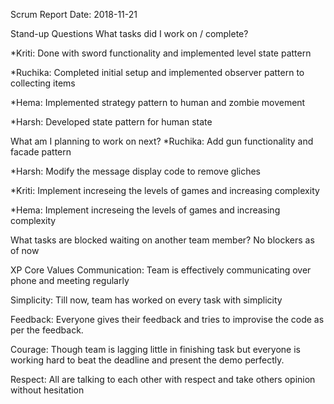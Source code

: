 Scrum Report
Date: 2018-11-21

Stand-up Questions
What tasks did I work on / complete?

*Kriti: Done with sword functionality and implemented level state pattern

*Ruchika: Completed initial setup and implemented observer pattern to collecting items

*Hema: Implemented strategy pattern to human and zombie movement

*Harsh: Developed state pattern for human state

What am I planning to work on next?
*Ruchika: Add gun functionality and facade pattern

*Harsh: Modify the message display code to remove gliches

*Kriti: Implement increseing the levels of games and increasing complexity

*Hema: Implement increseing the levels of games and increasing complexity

What tasks are blocked waiting on another team member?
No blockers as of now

XP Core Values
Communication: Team is effectively communicating over phone and meeting regularly

Simplicity: Till now, team has worked on every task with simplicity 

Feedback: Everyone gives their feedback and tries to improvise the code as per the feedback.

Courage: Though team is lagging little in finishing task but everyone is working hard to beat the deadline and present the demo perfectly.

Respect: All are talking to each other with respect and take others opinion without hesitation
